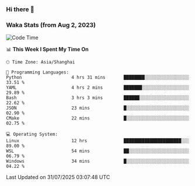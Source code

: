 ### Hi there 👋

### Waka Stats (from Aug 2, 2023)

<!--START_SECTION:waka-->
![Code Time](http://img.shields.io/badge/Code%20Time-987%20hrs%2027%20mins-blue)

📊 **This Week I Spent My Time On** 

```text
🕑︎ Time Zone: Asia/Shanghai

💬 Programming Languages: 
Python                   4 hrs 31 mins       ████████░░░░░░░░░░░░░░░░░   33.51 % 
YAML                     4 hrs 2 mins        ███████░░░░░░░░░░░░░░░░░░   29.89 % 
Bash                     3 hrs 3 mins        ██████░░░░░░░░░░░░░░░░░░░   22.62 % 
JSON                     23 mins             █░░░░░░░░░░░░░░░░░░░░░░░░   02.90 % 
CMake                    22 mins             █░░░░░░░░░░░░░░░░░░░░░░░░   02.75 % 

💻 Operating System: 
Linux                    12 hrs              ██████████████████████░░░   89.00 % 
WSL                      54 mins             ██░░░░░░░░░░░░░░░░░░░░░░░   06.79 % 
Windows                  34 mins             █░░░░░░░░░░░░░░░░░░░░░░░░   04.22 % 
```


 Last Updated on 31/07/2025 03:07:48 UTC
<!--END_SECTION:waka-->
